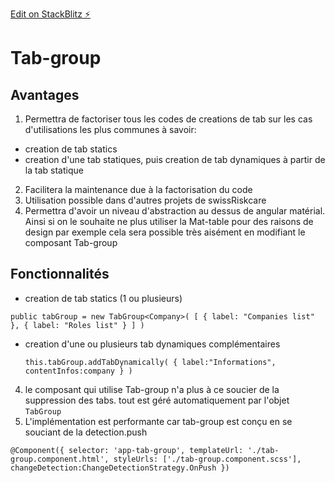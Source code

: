 
[Edit on StackBlitz ⚡️](https://stackblitz.com/edit/angular-rvy6w4)


# Tab-group

## Avantages

1. Permettra de factoriser tous les codes de creations de tab sur les cas d'utilisations les plus communes à savoir:
 - creation de tab statics
 - creation d'une tab statiques, puis creation de tab dynamiques à partir de la tab statique

2. Facilitera la maintenance due à la factorisation du code
3. Utilisation possible dans d'autres projets de swissRiskcare
4. Permettra d'avoir un niveau d'abstraction au dessus de angular matérial. Ainsi si on le souhaite ne plus utiliser la Mat-table pour des raisons de design par exemple cela sera possible très aisément en modifiant le composant Tab-group


## Fonctionnalités

- creation de tab statics (1 ou plusieurs)

`public tabGroup = new TabGroup<Company>(
    [
      {
        label: "Companies list"
      },
      {
        label: "Roles list"
      }
    ]
  )`
- creation d'une ou plusieurs tab dynamiques complémentaires

  `this.tabGroup.addTabDynamically(
    {
    label:"Informations",
    contentInfos:company
    }
)`

4. le composant qui utilise Tab-group n'a plus à ce soucier de la suppression des tabs. tout est géré automatiquement par l'objet `TabGroup`
5. L'implémentation est performante car tab-group est conçu en se souciant de la detection.push

`@Component({
  selector: 'app-tab-group',
  templateUrl: './tab-group.component.html',
  styleUrls: ['./tab-group.component.scss'],
  changeDetection:ChangeDetectionStrategy.OnPush
})`

